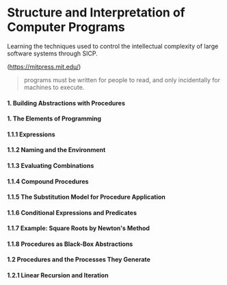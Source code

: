 
# Structure and Interpretation of Computer Programs
Learning the techniques used to control the intellectual complexity of large software systems through SICP.

(https://mitpress.mit.edu/)

> programs must be written for people to read, and only incidentally for machines to execute.

#### 1. Building Abstractions with Procedures
####    1. The Elements of Programming
####    1.1.1 Expressions
#### 1.1.2 Naming and the Environment
#### 1.1.3 Evaluating Combinations
#### 1.1.4 Compound Procedures
#### 1.1.5 The Substitution Model for Procedure Application
#### 1.1.6 Conditional Expressions and Predicates
#### 1.1.7 Example: Square Roots by Newton's Method
#### 1.1.8 Procedures as Black-Box Abstractions

#### 1.2 Procedures and the Processes They Generate
#### 1.2.1 Linear Recursion and Iteration
